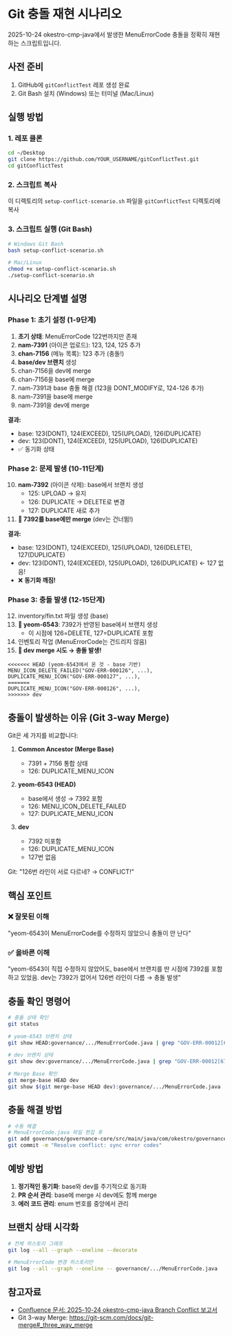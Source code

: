 # Git 충돌 재현 시나리오

2025-10-24 okestro-cmp-java에서 발생한 MenuErrorCode 충돌을 정확히 재현하는 스크립트입니다.

## 사전 준비

1. GitHub에 `gitConflictTest` 레포 생성 완료
2. Git Bash 설치 (Windows) 또는 터미널 (Mac/Linux)

## 실행 방법

### 1. 레포 클론
```bash
cd ~/Desktop
git clone https://github.com/YOUR_USERNAME/gitConflictTest.git
cd gitConflictTest
```

### 2. 스크립트 복사
이 디렉토리의 `setup-conflict-scenario.sh` 파일을 `gitConflictTest` 디렉토리에 복사

### 3. 스크립트 실행 (Git Bash)
```bash
# Windows Git Bash
bash setup-conflict-scenario.sh

# Mac/Linux
chmod +x setup-conflict-scenario.sh
./setup-conflict-scenario.sh
```

## 시나리오 단계별 설명

### Phase 1: 초기 설정 (1-9단계)
1. **초기 상태**: MenuErrorCode 122번까지만 존재
2. **nam-7391** (아이콘 업로드): 123, 124, 125 추가
3. **chan-7156** (메뉴 목록): 123 추가 (충돌!)
4. **base/dev 브랜치** 생성
5. chan-7156을 dev에 merge
6. chan-7156을 base에 merge
7. nam-7391과 base 충돌 해결 (123을 DONT_MODIFY로, 124-126 추가)
8. nam-7391을 base에 merge
9. nam-7391을 dev에 merge

**결과:**
- base: 123(DONT), 124(EXCEED), 125(UPLOAD), 126(DUPLICATE)
- dev: 123(DONT), 124(EXCEED), 125(UPLOAD), 126(DUPLICATE)
- ✅ 동기화 상태

### Phase 2: 문제 발생 (10-11단계)
10. **nam-7392** (아이콘 삭제): base에서 브랜치 생성
    - 125: UPLOAD → 유지
    - 126: DUPLICATE → DELETE로 변경
    - 127: DUPLICATE 새로 추가
11. **🔴 7392를 base에만 merge** (dev는 건너뜀!)

**결과:**
- base: 123(DONT), 124(EXCEED), 125(UPLOAD), 126(DELETE), 127(DUPLICATE)
- dev: 123(DONT), 124(EXCEED), 125(UPLOAD), 126(DUPLICATE) ← 127 없음!
- ❌ **동기화 깨짐!**

### Phase 3: 충돌 발생 (12-15단계)
12. inventory/fin.txt 파일 생성 (base)
13. **🔴 yeom-6543**: 7392가 반영된 base에서 브랜치 생성
    - 이 시점에 126=DELETE, 127=DUPLICATE 포함
14. 인벤토리 작업 (MenuErrorCode는 건드리지 않음)
15. **🔴 dev merge 시도 → 충돌 발생!**

```
<<<<<<< HEAD (yeom-6543에서 온 것 - base 기반)
MENU_ICON_DELETE_FAILED("GOV-ERR-000126", ...),
DUPLICATE_MENU_ICON("GOV-ERR-000127", ...),
=======
DUPLICATE_MENU_ICON("GOV-ERR-000126", ...),
>>>>>>> dev
```

## 충돌이 발생하는 이유 (Git 3-way Merge)

Git은 세 가지를 비교합니다:

1. **Common Ancestor (Merge Base)**
   - 7391 + 7156 통합 상태
   - 126: DUPLICATE_MENU_ICON

2. **yeom-6543 (HEAD)**
   - base에서 생성 → 7392 포함
   - 126: MENU_ICON_DELETE_FAILED
   - 127: DUPLICATE_MENU_ICON

3. **dev**
   - 7392 미포함
   - 126: DUPLICATE_MENU_ICON
   - 127번 없음

Git: "126번 라인이 서로 다르네? → CONFLICT!"

## 핵심 포인트

### ❌ 잘못된 이해
"yeom-6543이 MenuErrorCode를 수정하지 않았으니 충돌이 안 난다"

### ✅ 올바른 이해
"yeom-6543이 직접 수정하지 않았어도, base에서 브랜치를 딴 시점에 7392를 포함하고 있었음. dev는 7392가 없어서 126번 라인이 다름 → 충돌 발생"

## 충돌 확인 명령어

```bash
# 충돌 상태 확인
git status

# yeom-6543 브랜치 상태
git show HEAD:governance/.../MenuErrorCode.java | grep "GOV-ERR-00012[67]"

# dev 브랜치 상태
git show dev:governance/.../MenuErrorCode.java | grep "GOV-ERR-00012[67]"

# Merge Base 확인
git merge-base HEAD dev
git show $(git merge-base HEAD dev):governance/.../MenuErrorCode.java | grep "GOV-ERR-00012[67]"
```

## 충돌 해결 방법

```bash
# 수동 해결
# MenuErrorCode.java 파일 편집 후
git add governance/governance-core/src/main/java/com/okestro/governance/menu/enums/MenuErrorCode.java
git commit -m "Resolve conflict: sync error codes"
```

## 예방 방법

1. **정기적인 동기화**: base와 dev를 주기적으로 동기화
2. **PR 순서 관리**: base에 merge 시 dev에도 함께 merge
3. **에러 코드 관리**: enum 번호를 중앙에서 관리

## 브랜치 상태 시각화

```bash
# 전체 히스토리 그래프
git log --all --graph --oneline --decorate

# MenuErrorCode 변경 히스토리만
git log --all --graph --oneline -- governance/.../MenuErrorCode.java
```

## 참고자료

- [Confluence 문서: 2025-10-24 okestro-cmp-java Branch Conflict 보고서](링크)
- Git 3-way Merge: https://git-scm.com/docs/git-merge#_three_way_merge
